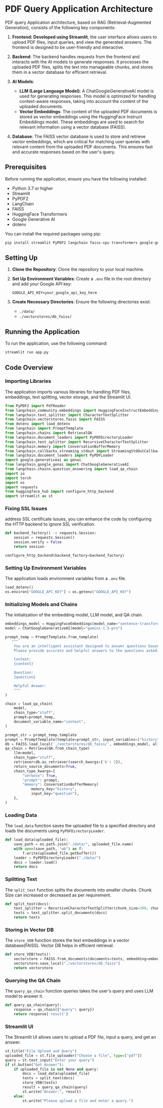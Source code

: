 
# PDF Query Application Architecture
PDF query Application architecture, based on RAG (Retrieval-Augmented Generation), consists of the following key components:
1. **Frontend: Developed using Streamlit**, the user interface allows users to upload PDF files, input queries, and view the generated answers. The frontend is designed to be user-friendly and interactive.

2. **Backend**: The backend handles requests from the frontend and interacts with the AI models to generate responses. It processes the uploaded PDF files, splits the text into manageable chunks, and stores them in a vector database for efficient retrieval.

3. **AI Models**:
   - **LLM (Large Language Model)**: A ChatGoogleGenerativeAI model is used for generating responses. This model is optimized for handling context-aware responses, taking into account the content of the uploaded documents.
   - **Vector Embeddings**: The content of the uploaded PDF documents is stored as vector embeddings using the HuggingFace Instruct Embeddings model. These embeddings are used to search for relevant information using a vector database (FAISS).

4. **Database**: The FAISS vector database is used to store and retrieve vector embeddings, which are critical for matching user queries with relevant content from the uploaded PDF documents. This ensures fast and accurate responses based on the user's query.

## Prerequisites

Before running the application, ensure you have the following installed:

- Python 3.7 or higher
- Streamlit
- PyPDF2
- LangChain
- FAISS
- HuggingFace Transformers
- Google Generative AI
- dotenv

You can install the required packages using pip:

```bash
pip install streamlit PyPDF2 langchain faiss-cpu transformers google-generativeai python-dotenv
```

## Setting Up

1. **Clone the Repository**:
   Clone the repository to your local machine.

2. **Set Up Environment Variables**:
   Create a `.env` file in the root directory and add your Google API key:
   ```
   GOOGLE_API_KEY=your_google_api_key_here
   ```

3. **Create Necessary Directories**:
   Ensure the following directories exist:
   - `./data/`
   - `./vectorstores/db_faiss/`

## Running the Application

To run the application, use the following command:

```bash
streamlit run app.py
```

## Code Overview

### Importing Libraries

The application imports various libraries for handling PDF files, embeddings, text splitting, vector storage, and the Streamlit UI.

```python
from PyPDF2 import PdfReader
from langchain_community.embeddings import HuggingFaceInstructEmbeddings
from langchain.text_splitter import CharacterTextSplitter
from langchain.vectorstores.faiss import FAISS
from dotenv import load_dotenv
from langchain import PromptTemplate
from langchain.chains import RetrievalQA
from langchain.document_loaders import PyPDFDirectoryLoader
from langchain.text_splitter import RecursiveCharacterTextSplitter
from langchain.memory import ConversationBufferMemory
from langchain.callbacks.streaming_stdout import StreamingStdOutCallbackHandler
from langchain.document_loaders import PyPDFLoader
import google.generativeai as genai
from langchain_google_genai import ChatGoogleGenerativeAI
from langchain.chains.question_answering import load_qa_chain
import io
import torch
import os
import requests
from huggingface_hub import configure_http_backend
import streamlit as st
```

### Fixing SSL Issues

address SSL certificate issues, you can enhance the code by configuring the HTTP backend to ignore SSL verification. 

```python
def backend_factory() -> requests.Session:
    session = requests.Session()
    session.verify = False
    return session

configure_http_backend(backend_factory=backend_factory)
```

### Setting Up Environment Variables

The application loads environment variables from a `.env` file.

```python
load_dotenv()
os.environ["GOOGLE_API_KEY"] = os.getenv("GOOGLE_API_KEY")
```

### Initializing Models and Chains

The  initialization of the embedding model, LLM model, and QA chain.

```python
embeddings_model = HuggingFaceEmbeddings(model_name="sentence-transformers/all-mpnet-base-v2")
model = ChatGoogleGenerativeAI(model="gemini-1.5-pro")

prompt_temp = PromptTemplate.from_template(
   """
    You are an intelligent assistant designed to answer questions based on the content of uploaded PDF documents.
    Please provide accurate and helpful answers to the questions asked, using the context provided from the documents.

    Context:
    {context}

    Question:
    {question}

    Helpful Answer:
    """
)

chain = load_qa_chain(
    model,
    chain_type="stuff",
    prompt=prompt_temp,
    document_variable_name="context",
)

prompt_str = prompt_temp.template
prompt = PromptTemplate(template=prompt_str, input_variables=["history", "context", "question"])
db = FAISS.load_local('./vectorstores/db_faiss/', embeddings_model, allow_dangerous_deserialization=True)
qa_chain = RetrievalQA.from_chain_type(
    llm=model,
    chain_type="stuff",
    retriever=db.as_retriever(search_kwargs={'k': 2}),
    return_source_documents=True,
    chain_type_kwargs={
        "verbose": True,
        "prompt": prompt,
        "memory": ConversationBufferMemory(
            memory_key="history",
            input_key="question"),
    },
)
```

### Loading Data

The `load_data` function saves the uploaded file to a specified directory and loads the documents using `PyPDFDirectoryLoader`.

```python
def load_data(uploaded_file):
    save_path = os.path.join("./data/", uploaded_file.name)
    with open(save_path, "wb") as f:
        f.write(uploaded_file.getbuffer())
    loader = PyPDFDirectoryLoader("./data/")
    docs = loader.load()
    return docs
```

### Splitting Text

The `split_text` function splits the documents into smaller chunks.
Chunk Size can increased or decreased as per requirement.

```python
def split_text(docs):
    text_splitter = RecursiveCharacterTextSplitter(chunk_size=300, chunk_overlap=64)
    texts = text_splitter.split_documents(docs)
    return texts
```

### Storing in Vector DB

The `store_VDB` function stores the text embeddings in a vector database(FAISS). Vector DB helps in
efficient retrieval.

```python
def store_VDB(texts):
    vectorstore = FAISS.from_documents(documents=texts, embedding=embeddings_model)
    vectorstore.save_local("./vectorstores/db_faiss")
    return vectorstore
```

### Querying the QA Chain

The `query_qa_chain` function queries takes the user's query and uses LLM model to answer it.

```python
def query_qa_chain(query):
    response = qa_chain({"query": query})
    return response['result']
```

### Streamlit UI

The Streamlit UI allows users to upload a PDF file, input a query, and get an answer.

```python
st.title("File Upload and Query")
uploaded_file = st.file_uploader("Choose a file", type=["pdf"])
query = st.text_input("Enter your query")
if st.button("Get Answer"):
    if uploaded_file is not None and query:
        docs = load_data(uploaded_file)
        texts = split_text(docs)
        store_VDB(texts)
        result = query_qa_chain(query)
        st.write("Answer:", result)
    else:
        st.write("Please upload a file and enter a query.")
```




